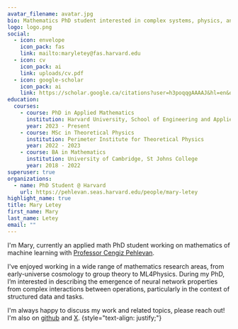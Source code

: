 ```yaml
---
avatar_filename: avatar.jpg
bio: Mathematics PhD student interested in complex systems, physics, and geometry.
logo: logo.png
social:
  - icon: envelope
    icon_pack: fas
    link: mailto:maryletey@fas.harvard.edu
  - icon: cv
    icon_pack: ai
    link: uploads/cv.pdf
  - icon: google-scholar
    icon_pack: ai
    link: https://scholar.google.ca/citations?user=h3poqqgAAAAJ&hl=en&oi=ao
education:
  courses:
    - course: PhD in Applied Mathematics
      institution: Harvard University, School of Engineering and Applied Sciences
      year: 2023 - Present
    - course: MSc in Theoretical Physics
      institution: Perimeter Institute for Theoretical Physics
      year: 2022 - 2023
    - course: BA in Mathematics
      institution: University of Cambridge, St Johns College
      year: 2018 - 2022
superuser: true
organizations:
  - name: PhD Student @ Harvard
    url: https://pehlevan.seas.harvard.edu/people/mary-letey
highlight_name: true
title: Mary Letey
first_name: Mary
last_name: Letey
email: ""
---
```

I'm Mary, currently an applied math PhD student working on mathematics of machine learning with [Professor Cengiz Pehlevan](https://pehlevan.seas.harvard.edu/people/cengiz-pehlevan).

I've enjoyed working in a wide range of mathematics research areas, from early-universe cosmology to group theory to ML4Physics. During my PhD, I’m interested in describing the emergence of neural network properties from complex interactions between operations, particularly in the context of structured data and tasks.

I'm always happy to discuss my work and related topics, please reach out! I'm also on [github](https://github.com/mletey) and [X](https://twitter.com/maryiletey).
{style="text-align: justify;"}

